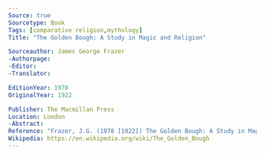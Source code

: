 ```yaml
---
Source: true
Sourcetype: Book
Tags: [comparative religion,mythology]
Title: "The Golden Bough: A Study in Magic and Religion"

Sourceauthor: James George Frazer
-Authorpage:
-Editor:
-Translator:

EditionYear: 1978
OriginalYear: 1922

Publisher: The Macmillan Press
Location: London
-Abstract:
Reference: "Frazer, J.G. (1978 [1922]) The Golden Bough: A Study in Magic and Religion, London, The Macmillan Press."
Wikipedia: https://en.wikipedia.org/wiki/The_Golden_Bough
---
```

